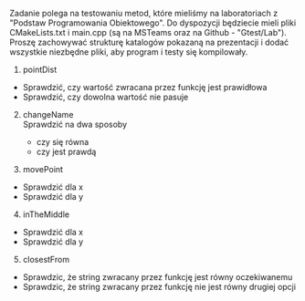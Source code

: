 Zadanie polega na testowaniu metod, które mieliśmy na laboratoriach z "Podstaw Programowania Obiektowego". 
Do dyspozycji będziecie mieli pliki CMakeLists.txt i main.cpp (są na MSTeams oraz na Github - "Gtest/Lab"). 
Proszę zachowywać strukturę katalogów pokazaną na prezentacji i dodać wszystkie niezbędne pliki, aby program i testy się kompilowały.

1. pointDist  
  - Sprawdzić, czy wartość zwracana przez funkcję jest prawidłowa  
  - Sprawdzić, czy dowolna wartość nie pasuje   
  
2. changeName  
  Sprawdzić na dwa sposoby  
    - czy się równa  
    - czy jest prawdą  

3. movePoint  
  - Sprawdzić dla x  
  - Sprawdzić dla y 

4. inTheMiddle
  - Sprawdzić dla x  
  - Sprawdzić dla y 

5. closestFrom
  - Sprawdzic, że string zwracany przez funkcję jest równy oczekiwanemu
  - Sprawdzic, że string zwracany przez funkcję nie jest równy drugiej opcji
